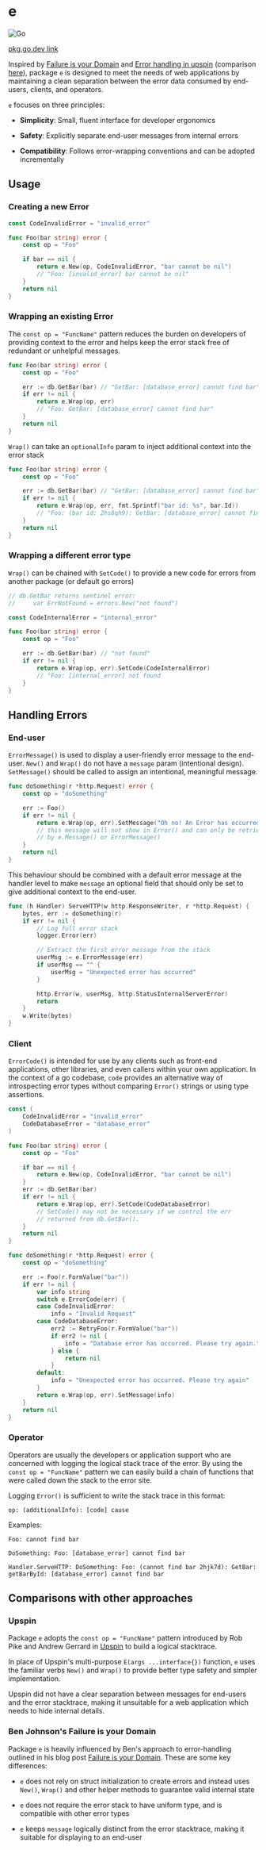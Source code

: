 # e

![Go](https://github.com/kisunji/e/workflows/Go/badge.svg)

[pkg.go.dev link](https://pkg.go.dev/github.com/kisunji/e?tab=doc)

Inspired by [Failure is your Domain](https://middlemost.com/failure-is-your-domain/) and [Error handling in upspin](https://commandcenter.blogspot.com/2017/12/error-handling-in-upspin.html) (comparison [here](#comparisons-with-other-approaches)), package `e` is designed to meet the needs of web applications by maintaining a clean separation between the error data consumed by end-users, clients, and operators.

`e` focuses on three principles:

- **Simplicity**: Small, fluent interface for developer ergonomics

- **Safety**: Explicitly separate end-user messages from internal errors

- **Compatibility**: Follows error-wrapping conventions and can be adopted incrementally

## Usage

### Creating a new Error

```go
const CodeInvalidError = "invalid_error"

func Foo(bar string) error {
    const op = "Foo"

    if bar == nil {
        return e.New(op, CodeInvalidError, "bar cannot be nil")
        // "Foo: [invalid_error] bar cannot be nil"
    }
    return nil
}
```

### Wrapping an existing Error

The `const op = "FuncName"` pattern reduces the burden on developers of providing context to the error and helps keep the error stack free of redundant or unhelpful messages.

```go
func Foo(bar string) error {
    const op = "Foo"

    err := db.GetBar(bar) // "GetBar: [database_error] cannot find bar"
    if err != nil {
        return e.Wrap(op, err)
        // "Foo: GetBar: [database_error] cannot find bar"
    }
    return nil
}
```

`Wrap()` can take an `optionalInfo` param to inject additional context into the error stack

```go
func Foo(bar string) error {
    const op = "Foo"

    err := db.GetBar(bar) // "GetBar: [database_error] cannot find bar"
    if err != nil {
        return e.Wrap(op, err, fmt.Sprintf("bar id: %s", bar.Id))
        // "Foo: (bar id: 2hs8qh9): GetBar: [database_error] cannot find bar"
    }
    return nil
}
```

### Wrapping a different error type

`Wrap()` can be chained with `SetCode()` to provide a new code for errors from another package (or default go errors)

```go
// db.GetBar returns sentinel error:
//     var ErrNotFound = errors.New("not found")

const CodeInternalError = "internal_error"

func Foo(bar string) error {
    const op = "Foo"

    err := db.GetBar(bar) // "not found"
    if err != nil {
        return e.Wrap(op, err).SetCode(CodeInternalError)
        // "Foo: [internal_error] not found
    }
}
```

## Handling Errors

### End-user

`ErrorMessage()` is used to display a user-friendly error message to the end-user. `New()` and `Wrap()` do not have a `message` param (intentional design). `SetMessage()` should be called to assign an intentional, meaningful message.

```go
func doSomething(r *http.Request) error {
    const op = "doSomething"

    err := Foo()
    if err != nil {
        return e.Wrap(op, err).SetMessage("Oh no! An Error has occurred.")
        // this message will not show in Error() and can only be retrieved
        // by e.Message() or ErrorMessage()
    }
    return nil
}
```

This behaviour should be combined with a default error message at the handler level to make `message` an optional field that should only be set to give additional context to the end-user.

```go
func (h Handler) ServeHTTP(w http.ResponseWriter, r *http.Request) {
    bytes, err := doSomething(r)
    if err != nil {
        // Log full error stack
        logger.Error(err)

        // Extract the first error message from the stack
        userMsg := e.ErrorMessage(err)
        if userMsg == "" {
            userMsg = "Unexpected error has occurred"
        }

        http.Error(w, userMsg, http.StatusInternalServerError)
        return
    }
    w.Write(bytes)
}
```

### Client

`ErrorCode()` is intended for use by any clients such as front-end applications, other libraries, and even callers within your own application. In the context of a go codebase, `code` provides an alternative way of introspecting error types without comparing `Error()` strings or using type assertions.

```go
const (
    CodeInvalidError = "invalid_error"
    CodeDatabaseError = "database_error"
)

func Foo(bar string) error {
    const op = "Foo"

    if bar == nil {
        return e.New(op, CodeInvalidError, "bar cannot be nil")
    }
    err := db.GetBar(bar)
    if err != nil {
        return e.Wrap(op, err).SetCode(CodeDatabaseError)
        // SetCode() may not be necessary if we control the err
        // returned from db.GetBar().
    }
    return nil
}

func doSomething(r *http.Request) error {
    const op = "doSomething"

    err := Foo(r.FormValue("bar"))
    if err != nil {
        var info string
        switch e.ErrorCode(err) {
        case CodeInvalidError:
            info = "Invalid Request"
        case CodeDatabaseError:
            err2 := RetryFoo(r.FormValue("bar"))
            if err2 != nil {
                info = "Database error has occurred. Please try again."
            } else {
                return nil
            }
        default:
            info = "Unexpected error has occurred. Please try again"
        }
        return e.Wrap(op, err).SetMessage(info)
    }
    return nil
}
```

### Operator

Operators are usually the developers or application support who are concerned with logging the logical stack trace of the error. By using the `const op = "FuncName"` pattern we can easily build a chain of functions that were called down the stack to the error site.

Logging `Error()` is sufficient to write the stack trace in this format:

```
op: (additionalInfo): [code] cause
```

Examples:

```
Foo: cannot find bar

DoSomething: Foo: [database_error] cannot find bar

Handler.ServeHTTP: DoSomething: Foo: (cannot find bar 2hjk7d): GetBar: getBarById: [database_error] cannot find bar
```

## Comparisons with other approaches

### Upspin

Package `e` adopts the `const op = "FuncName"` pattern introduced by Rob Pike and Andrew Gerrard in [Upspin](https://commandcenter.blogspot.com/2017/12/error-handling-in-upspin.html) to build a logical stacktrace.

In place of Upspin's multi-purpose `E(args ...interface{})` function, `e` uses the familiar verbs `New()` and `Wrap()` to provide better type safety and simpler implementation.

Upspin did not have a clear separation between messages for end-users and the error stacktrace, making it unsuitable for a web application which needs to hide internal details.

### Ben Johnson's Failure is your Domain

Package `e` is heavily influenced by Ben's approach to error-handling outlined in his blog post [Failure is your Domain](https://middlemost.com/failure-is-your-domain/). These are some key differences:

- `e` does not rely on struct initialization to create errors and instead uses `New()`, `Wrap()` and other helper methods to guarantee valid internal state

- `e` does not require the error stack to have uniform type, and is compatible with other error types

- `e` keeps `message` logically distinct from the error stacktrace, making it suitable for displaying to an end-user
